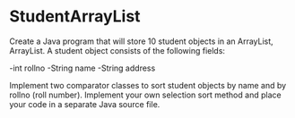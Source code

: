 # StudentArrayList

Create a Java program that will store 10 student objects in an ArrayList, ArrayList<Student>. A student object consists of the following fields:

-int rollno
-String name
-String address
  
Implement two comparator classes to sort student objects by name and by rollno (roll number). 
Implement your own selection sort method and place your code in a separate Java source file.
